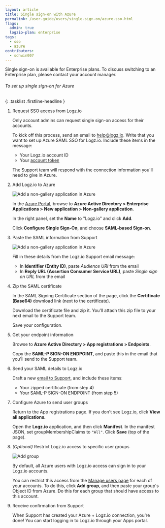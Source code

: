 ```yaml
---
layout: article
title: Single sign-on with Azure
permalink: /user-guide/users/single-sign-on/azure-sso.html
flags:
  admin: true
  logzio-plan: enterprise
tags:
  - sso
  - azure
contributors:
  - schwin007
---
```


Single sign-on is available for Enterprise plans.
To discuss switching to an Enterprise plan, please contact your account manager.

###### To set up single sign-on for Azure

{: .tasklist .firstline-headline }
1. Request SSO access from Logz.io

    <div class="info-box note">
      Only account admins can request single sign-on access for their accounts.
    </div>

    To kick off this process, send an email to [help@logz.io](mailto:help@logz.io).
    Write that you want to set up Azure SAML SSO for Logz.io.
    Include these items in the message:

    * Your Logz.io account ID
    * Your [account token](https://app.logz.io/#/dashboard/settings/manage-accounts)

    The Support team will respond with the connection information you'll need to give in Azure.

2. Add Logz.io to Azure

    ![Add a non-gallery application in Azure]({{site.baseurl}}/images/sso-providers/azure/add-your-own-application.png)

    In the [Azure Portal](https://portal.azure.com/), browse to **Azure Active Directory  > Enterprise Applications > New application > Non-gallery application**.

    In the right panel, set the **Name** to "Logz.io" and click **Add**.

    Click **Configure Single Sign-On**, and choose **SAML-based Sign-on**.

3.  Paste the SAML information from Support

    ![Add a non-gallery application in Azure]({{site.baseurl}}/images/sso-providers/azure/configure-single-sign-on.png)

    Fill in these details from the Logz.io Support email message:

    * In **Identifier (Entity ID)**, paste _Audience URI_ from the email
    * In **Reply URL (Assertion Consumer Service URL)**, paste _Single sign on URL_ from the email

4. Zip the SAML certificate

    In the SAML Signing Certificate section of the page, click the **Certificate (Base64)** download link (next to the certificate).

    Download the certificate file and zip it.
    You'll attach this zip file to your next email to the Support team.

    Save your configuration.

5.  Get your endpoint information

    Browse to **Azure Active Directory > App registrations > Endpoints**.

    Copy the **SAML-P SIGN-ON ENDPOINT**, and paste this in the email that you'll send to the Support team.

6.  Send your SAML details to Logz.io

    Draft a new [email to Support](mailto:help@logz.io), and include these items:

    * Your zipped certificate (from step 4)
    * Your SAML-P SIGN-ON ENDPOINT (from step 5)

7.  Configure Azure to send user groups

    Return to the App registrations page.
    If you don't see Logz.io, click **View all applications**.

    Open the **Logz.io** application, and then click **Manifest**.
    In the manifest JSON, set groupMembershipClaims to `"All"`.
    Click **Save** (top of the page).

8. _(Optional)_ Restrict Logz.io access to specific user groups

    ![Add group]({{site.baseurl}}/images/access-and-authentication/sso--manage-groups.png)

    By default, all Azure users with Logz.io access can sign in to your Logz.io accounts.

    You can restrict this access from the [Manage users page](https://app.logz.io/#/dashboard/settings/manage-users) for each of your accounts.
    To do this, click **Add group**, and then paste your group's Object ID from Azure.
    Do this for each group that should have access to this account.

9.  Receive confirmation from Support

    When Support has created your Azure + Logz.io connection, you're done!
    You can start logging in to Logz.io through your Apps portal.
